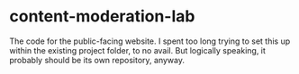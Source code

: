 # content-moderation-lab

The code for the public-facing website. I spent too long trying to set this up within the existing project folder, to no avail. But logically speaking, it probably should be its own repository, anyway.

